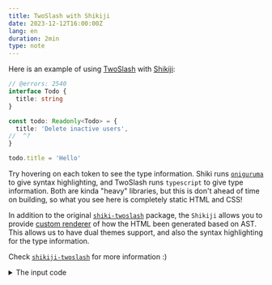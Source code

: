 ```yaml
---
title: TwoSlash with Shikiji
date: 2023-12-12T16:00:00Z
lang: en
duration: 2min
type: note
---
```


Here is an example of using [TwoSlash](https://github.com/microsoft/TypeScript-Website/tree/v2/packages/ts-twoslasher) with [Shikiji](https://github.com/antfu/shikiji):

```ts twoslash
// @errors: 2540
interface Todo {
  title: string
}

const todo: Readonly<Todo> = {
  title: 'Delete inactive users',
//  ^?
}

todo.title = 'Hello'
```

Try hovering on each token to see the type information. Shiki runs [`oniguruma`](https://github.com/microsoft/vscode-oniguruma) to give syntax highlighting, and TwoSlash runs `typescript` to give type information. Both are kinda "heavy" libraries, but this is don't ahead of time on building, so what you see here is completely static HTML and CSS!

In addition to the original [`shiki-twoslash`](https://github.com/shikijs/twoslash) package, the `Shikiji` allows you to provide [custom renderer](https://github.com/antfu/shikiji/tree/main/packages/shikiji-twoslash#rendererrich) of how the HTML been generated based on AST. This allows us to have dual themes support, and also the syntax highlighting for the type information.

Check [`shikiji-twoslash`](https://github.com/antfu/shikiji/tree/main/packages/shikiji-twoslash) for more information :)

<details>
<summary>The input code</summary>

````md
```ts twoslash
// @errors: 2540
interface Todo {
  title: string
}

const todo: Readonly<Todo> = {
  title: 'Delete inactive users',
// ^?
}

todo.title = 'Hello'
```
````

</details>
